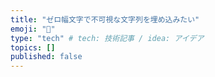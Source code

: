 ```yaml
---
title: "ゼロ幅文字で不可視な文字列を埋め込みたい"
emoji: "🤖"
type: "tech" # tech: 技術記事 / idea: アイデア
topics: []
published: false
---
```


